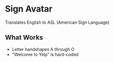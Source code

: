 # Sign Avatar

Translates English to ASL (American Sign Language)


## What Works

- Letter handshapes A through O
- "Welcome to Yelp" is hard-coded
